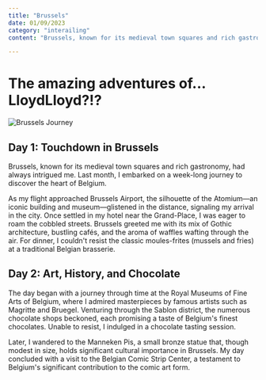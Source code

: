 ```yaml
---
title: "Brussels"
date: 01/09/2023
category: "interailing"
content: "Brussels, known for its medieval town squares and rich gastronomy..."

---
```

# The amazing adventures of... LloydLloyd?!?

![Brussels Journey](/images/brussels.jpg)

## Day 1: Touchdown in Brussels
Brussels, known for its medieval town squares and rich gastronomy, had always intrigued me. Last month, I embarked on a week-long journey to discover the heart of Belgium.

As my flight approached Brussels Airport, the silhouette of the Atomium—an iconic building and museum—glistened in the distance, signaling my arrival in the city. Once settled in my hotel near the Grand-Place, I was eager to roam the cobbled streets. Brussels greeted me with its mix of Gothic architecture, bustling cafés, and the aroma of waffles wafting through the air. For dinner, I couldn't resist the classic moules-frites (mussels and fries) at a traditional Belgian brasserie.

## Day 2: Art, History, and Chocolate

The day began with a journey through time at the Royal Museums of Fine Arts of Belgium, where I admired masterpieces by famous artists such as Magritte and Bruegel. Venturing through the Sablon district, the numerous chocolate shops beckoned, each promising a taste of Belgium's finest chocolates. Unable to resist, I indulged in a chocolate tasting session.

Later, I wandered to the Manneken Pis, a small bronze statue that, though modest in size, holds significant cultural importance in Brussels. My day concluded with a visit to the Belgian Comic Strip Center, a testament to Belgium's significant contribution to the comic art form.
